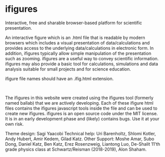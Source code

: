 # ifigures
Interactive, free and sharable browser-based platform for scientific presentation.

An interactive figure which is an .html file that is readable by modern browsers which includes a visual presentation of data/calculations and provides access to the underlying data/calculations in electronic form. In addition, ifigures typically allow simple manipulation of the presentation such as zooming. ifigures are a useful way to convey scientific information. ifigures may also provide a basic tool for calculations, simulations and data analysis suitable for small projects and for science education. 

ifigure file names should have an .ifig.html extension.

 

The ifigures in this website were created using the ifigures tool (formerly named ballab) that we are actively developing. Each of these ifigure html files contains the ifigures javascript tools inside the file and can be used to create new ifigures. ifigures is an open source code under the MIT license. It is in an early development phase and (likely) contains bugs. Use it at your own risk. 

Theme design: Sagi Yaacobi
Technical help: Uri Barenholtz, Shlomi Kotler, Andy Hubert, Amir Kedem, Gilad Katz.
Other Support: Moshe Amar, Subo Dong, Daniel Katz, Ben Katz, Erez Rosenzweig, Liantong Luo, De-Shalit 11'th grade physics class at Schwartz/Reisman (2018-2019), Alon Shaham.
